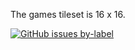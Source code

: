 The games tileset is 16 x 16.

[![GitHub issues by-label](https://img.shields.io/github/issues/Valks-Games/sankari/art?color=black)](https://github.com/Valks-Games/sankari/issues?q=is%3Aissue+is%3Aopen+label%3Aart)  
